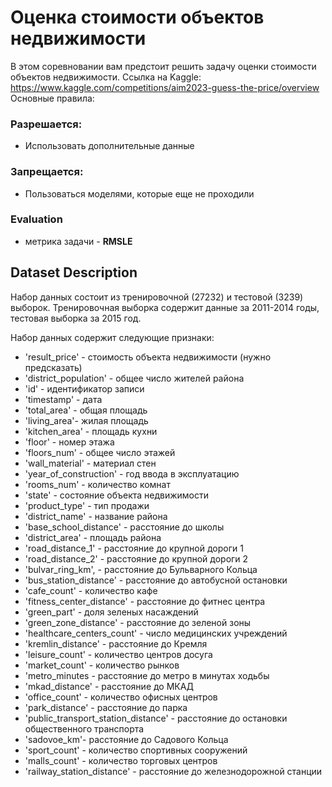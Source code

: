 # Оценка стоимости объектов недвижимости

В этом соревновании вам предстоит решить задачу оценки стоимости объектов недвижимости. Ссылка на Kaggle: https://www.kaggle.com/competitions/aim2023-guess-the-price/overview
Основные правила:

### Разрешается:
- Использовать дополнительные данные

### Запрещается:
- Пользоваться моделями, которые еще не проходили

### Evaluation
- метрика задачи - **RMSLE**

## Dataset Description
Набор данных состоит из тренировочной (27232) и тестовой (3239) выборок. Тренировочная выборка содержит данные за 2011-2014 годы, тестовая выборка за 2015 год.

Набор данных содержит следующие признаки:

- 'result_price' - стоимость объекта недвижимости (нужно предсказать)
- 'district_population' - общее число жителей района
- 'id' - идентификатор записи
- 'timestamp' - дата
- 'total_area' - общая площадь
- 'living_area'- жилая площадь
- 'kitchen_area' - площадь кухни
- 'floor' - номер этажа
- 'floors_num' - общее число этажей
- 'wall_material' - материал стен
- 'year_of_construction' - год ввода в эксплуатацию
- 'rooms_num' - количество комнат
- 'state' - состояние объекта недвижимости
- 'product_type' - тип продажи
- 'district_name' - название района
- 'base_school_distance' - расстояние до школы
- 'district_area' - площадь района
- 'road_distance_1' - расстояние до крупной дороги 1
- 'road_distance_2' - расстояние до крупной дороги 2
- 'bulvar_ring_km', - расстояние до Бульварного Кольца
- 'bus_station_distance' - расстояние до автобусной остановки
- 'cafe_count' - количество кафе
- 'fitness_center_distance' - расстояние до фитнес центра
- 'green_part' - доля зеленых насаждений
- 'green_zone_distance' - расстояние до зеленой зоны
- 'healthcare_centers_count' - число медицинских учреждений
- 'kremlin_distance' - расстояние до Кремля
- 'leisure_count' - количество центров досуга
- 'market_count' - количество рынков
- 'metro_minutes - расстояние до метро в минутах ходьбы
- 'mkad_distance' - расстояние до МКАД
- 'office_count' - количество офисных центров
- 'park_distance' - расстояние до парка
- 'public_transport_station_distance' - расстояние до остановки общественного транспорта
- 'sadovoe_km'- расстояние до Садового Кольца
- 'sport_count' - количество спортивных сооружений
- 'malls_count' - количество торговых центров
- 'railway_station_distance' - расстояние до железнодорожной станции

